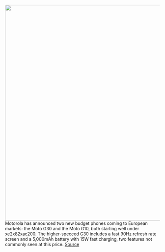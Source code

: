 <img src='https://cdn.vox-cdn.com/thumbor/OAW0OkaoWI4Xe5LatxXND0ZXq0Y=/0x0:2230x1254/1200x800/filters:focal(937x449:1293x805)/cdn.vox-cdn.com/uploads/chorus_image/image/68827063/moto_g30.0.jpg' width='700px' /><br/>
Motorola has announced two new budget phones coming to European markets: the Moto G30 and the Moto G10, both starting well under xe2x82xac200. The higher-specced G30 includes a fast 90Hz refresh rate screen and a 5,000mAh battery with 15W fast charging, two features not commonly seen at this price.
<a href='https://www.theverge.com/2021/2/16/22286048/motorola-moto-g30-moto-g10-90hz-screen-price-launch'> Source <a/>